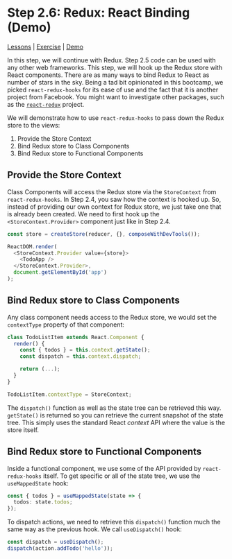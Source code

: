 # Step 2.6: Redux: React Binding (Demo)

[Lessons](../) | [Exercise](./exercise/) | [Demo](./demo/)

In this step, we will continue with Redux. Step 2.5 code can be used with any other web frameworks. This step, we will hook up the Redux store with React components. There are as many ways to bind Redux to React as number of stars in the sky. Being a tad bit opinionated in this bootcamp, we picked `react-redux-hooks` for its ease of use and the fact that it is another project from Facebook. You might want to investigate other packages, such as the [`react-redux`](https://react-redux.js.org/) project.

We will demonstrate how to use `react-redux-hooks` to pass down the Redux store to the views:

1. Provide the Store Context
2. Bind Redux store to Class Components
3. Bind Redux store to Functional Components

## Provide the Store Context

Class Components will access the Redux store via the `StoreContext` from `react-redux-hooks`. In Step 2.4, you saw how the context is hooked up. So, instead of providing our own context for Redux store, we just take one that is already been created. We need to first hook up the `<StoreContext.Provider>` component just like in Step 2.4.

```ts
const store = createStore(reducer, {}, composeWithDevTools());

ReactDOM.render(
  <StoreContext.Provider value={store}>
    <TodoApp />
  </StoreContext.Provider>,
  document.getElementById('app')
);
```

## Bind Redux store to Class Components

Any class component needs access to the Redux store, we would set the `contextType` property of that component:

```ts
class TodoListItem extends React.Component {
  render() {
    const { todos } = this.context.getState();
    const dispatch = this.context.dispatch;

    return (...);
  }
}

TodoListItem.contextType = StoreContext;
```

The `dispatch()` function as well as the state tree can be retrieved this way. `getState()` is returned so you can retrieve the current snapshot of the state tree. This simply uses the standard React _context_ API where the value is the store itself.

## Bind Redux store to Functional Components

Inside a functional component, we use some of the API provided by `react-redux-hooks` itself. To get specific or all of the state tree, we use the `useMappedState` hook:

```ts
const { todos } = useMappedState(state => {
  todos: state.todos;
});
```

To dispatch actions, we need to retrieve this `dispatch()` function much the same way as the previous hook. We call `useDispatch()` hook:

```ts
const dispatch = useDispatch();
dispatch(action.addTodo('hello'));
```
